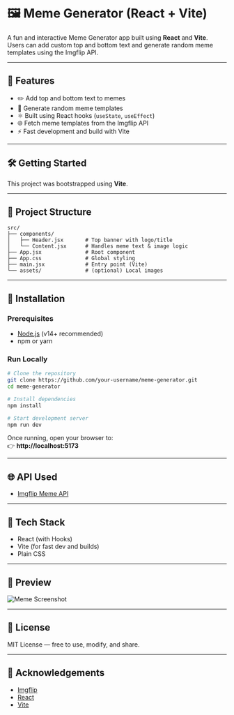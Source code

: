 # 🖼️ Meme Generator (React + Vite)

A fun and interactive Meme Generator app built using **React** and **Vite**.  
Users can add custom top and bottom text and generate random meme templates using the Imgflip API.

---

## 🚀 Features

- ✏️ Add top and bottom text to memes  
- 🔁 Generate random meme templates  
- ⚛️ Built using React hooks (`useState`, `useEffect`)  
- 🌐 Fetch meme templates from the Imgflip API  
- ⚡ Fast development and build with Vite  

---

## 🛠️ Getting Started

This project was bootstrapped using **Vite**.

---

## 📁 Project Structure

```
src/
├── components/
│   ├── Header.jsx       # Top banner with logo/title
│   └── Content.jsx      # Handles meme text & image logic
├── App.jsx              # Root component
├── App.css              # Global styling
├── main.jsx             # Entry point (Vite)
└── assets/              # (optional) Local images
```

---

## 🔧 Installation

### Prerequisites
- [Node.js](https://nodejs.org/en/) (v14+ recommended)
- npm or yarn

### Run Locally

```bash
# Clone the repository
git clone https://github.com/your-username/meme-generator.git
cd meme-generator

# Install dependencies
npm install

# Start development server
npm run dev
```

Once running, open your browser to:  
👉 **http://localhost:5173**

---

## 🌐 API Used

- [Imgflip Meme API](https://api.imgflip.com/)

---

## 🧪 Tech Stack

- React (with Hooks)
- Vite (for fast dev and builds)
- Plain CSS

---

## 📸 Preview

![Meme Screenshot](https://i.imgflip.com/1bij.jpg)

---

## 📄 License

MIT License — free to use, modify, and share.

---

## 🙌 Acknowledgements

- [Imgflip](https://imgflip.com/)
- [React](https://reactjs.org/)
- [Vite](https://vitejs.dev/)

